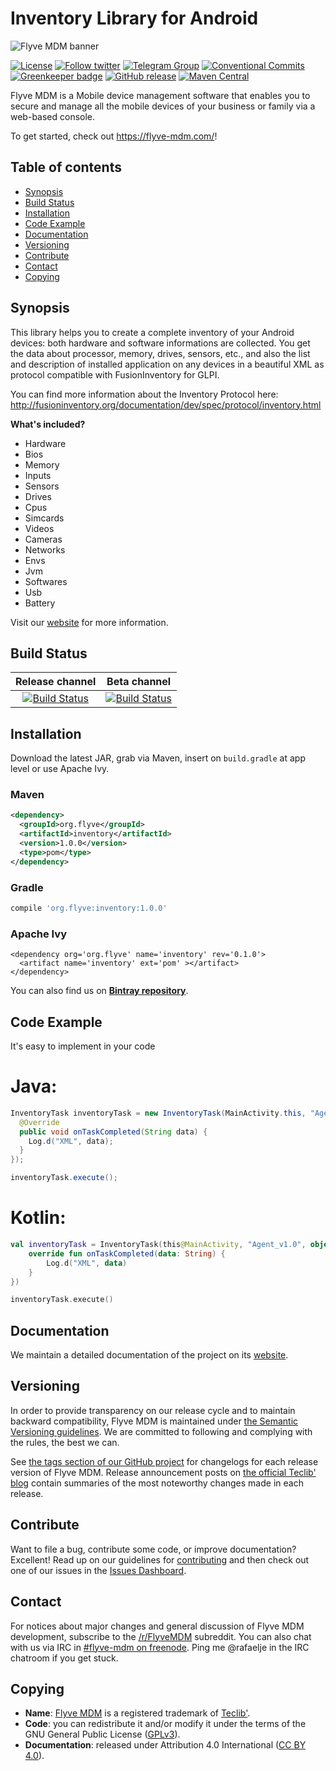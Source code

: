 # Inventory Library for Android

![Flyve MDM banner](https://user-images.githubusercontent.com/663460/26935464-54267e9c-4c6c-11e7-86df-8cfa6658133e.png)

[![License](https://img.shields.io/github/license/flyve-mdm/flyve-mdm-android-inventory.svg?&label=License)](https://github.com/flyve-mdm/flyve-mdm-android-inventory/blob/master/LICENSE.md)
[![Follow twitter](https://img.shields.io/twitter/follow/FlyveMDM.svg?style=social&label=Twitter&style=flat-square)](https://twitter.com/FlyveMDM)
[![Telegram Group](https://img.shields.io/badge/Telegram-Group-blue.svg)](https://t.me/flyvemdm)
[![Conventional Commits](https://img.shields.io/badge/Conventional%20Commits-1.0.0-yellow.svg)](https://conventionalcommits.org)
[![Greenkeeper badge](https://badges.greenkeeper.io/flyve-mdm/flyve-mdm-android-inventory.svg)](https://greenkeeper.io/)
[![GitHub release](https://img.shields.io/github/release/flyve-mdm/flyve-mdm-android-inventory.svg)](https://github.com/flyve-mdm/flyve-mdm-android-inventory/releases)
[![Maven Central](https://img.shields.io/maven-central/v/com.flyvemdm/inventory.svg)](https://bintray.com/flyve-mdm/inventory/flyve-mdm-android-inventory/)

Flyve MDM is a Mobile device management software that enables you to secure and manage all the mobile devices of your business or family via a web-based console.

To get started, check out <https://flyve-mdm.com/>!

## Table of contents
* [Synopsis](#synopsis)
* [Build Status](#build-status)
* [Installation](#installation)
* [Code Example](#code-example)
* [Documentation](#documentation)
* [Versioning](#versioning)
* [Contribute](#contribute)
* [Contact](#contact)
* [Copying](#copying)

## Synopsis

This library helps you to create a complete inventory of your Android devices: both hardware and software informations are collected. You get the data about processor, memory, drives, sensors, etc., and also the list and description of installed application on any devices in a beautiful XML as protocol compatible with FusionInventory for GLPI.

You can find more information about the Inventory Protocol here:
<http://fusioninventory.org/documentation/dev/spec/protocol/inventory.html>

**What's included?**

* Hardware
* Bios
* Memory
* Inputs
* Sensors
* Drives
* Cpus
* Simcards
* Videos
* Cameras
* Networks
* Envs
* Jvm
* Softwares
* Usb
* Battery

Visit our [website](http://flyve.org/flyve-mdm-android-inventory/) for more information.

## Build Status

| **Release channel** | **Beta channel** |
|:---:|:---:|
| [![Build Status](https://circleci.com/gh/flyve-mdm/flyve-mdm-android-inventory/tree/master.svg?style=svg)](https://circleci.com/gh/flyve-mdm/flyve-mdm-android-inventory/tree/master) | [![Build Status](https://circleci.com/gh/flyve-mdm/flyve-mdm-android-inventory/tree/develop.svg?style=svg)](https://circleci.com/gh/flyve-mdm/flyve-mdm-android-inventory/tree/develop) |

## Installation

Download the latest JAR, grab via Maven, insert on `build.gradle` at app level or use Apache Ivy.

### Maven

```xml
<dependency>
  <groupId>org.flyve</groupId>
  <artifactId>inventory</artifactId>
  <version>1.0.0</version>
  <type>pom</type>
</dependency>
```

### Gradle

```groovy
compile 'org.flyve:inventory:1.0.0'
```

### Apache Ivy

```
<dependency org='org.flyve' name='inventory' rev='0.1.0'>
  <artifact name='inventory' ext='pom' ></artifact>
</dependency>
```

You can also find us on [**Bintray repository**](https://bintray.com/flyve-mdm/inventory/flyve-mdm-android-inventory).

## Code Example

It's easy to implement in your code

# Java:

```java
InventoryTask inventoryTask = new InventoryTask(MainActivity.this, "Agent_v1.0", new InventoryTask.OnTaskCompleted() {
  @Override
  public void onTaskCompleted(String data) {
    Log.d("XML", data);
  }
});

inventoryTask.execute();
```

# Kotlin:
```kotlin
val inventoryTask = InventoryTask(this@MainActivity, "Agent_v1.0", object : InventoryTask.OnTaskCompleted() {
    override fun onTaskCompleted(data: String) {
        Log.d("XML", data)
    }
})

inventoryTask.execute()
```

## Documentation

We maintain a detailed documentation of the project on its [website](http://flyve.org/flyve-mdm-android-inventory/).

## Versioning

In order to provide transparency on our release cycle and to maintain backward compatibility, Flyve MDM is maintained under [the Semantic Versioning guidelines](http://semver.org/). We are committed to following and complying with the rules, the best we can.

See [the tags section of our GitHub project](http://github.com/flyve-mdm/flyve-mdm-blackberry-admin-dashboard/tags) for changelogs for each release version of Flyve MDM. Release announcement posts on [the official Teclib' blog](http://www.teclib-edition.com/en/communities/blog-posts/) contain summaries of the most noteworthy changes made in each release.

## Contribute

Want to file a bug, contribute some code, or improve documentation? Excellent! Read up on our
guidelines for [contributing](./CONTRIBUTING.md) and then check out one of our issues in the [Issues Dashboard](https://github.com/flyve-mdm/flyve-mdm-android-inventory/issues).

## Contact

For notices about major changes and general discussion of Flyve MDM development, subscribe to the [/r/FlyveMDM](http://www.reddit.com/r/FlyveMDM) subreddit. 
You can also chat with us via IRC in [#flyve-mdm on freenode](http://webchat.freenode.net/?channels=flyve-mdm]).
Ping me @rafaelje in the IRC chatroom if you get stuck.

## Copying

* **Name**: [Flyve MDM](https://flyve-mdm.com/) is a registered trademark of [Teclib'](http://www.teclib-edition.com/en/).
* **Code**: you can redistribute it and/or modify
    it under the terms of the GNU General Public License ([GPLv3](https://www.gnu.org/licenses/gpl-3.0.en.html)).
* **Documentation**: released under Attribution 4.0 International ([CC BY 4.0](https://creativecommons.org/licenses/by/4.0/)).

